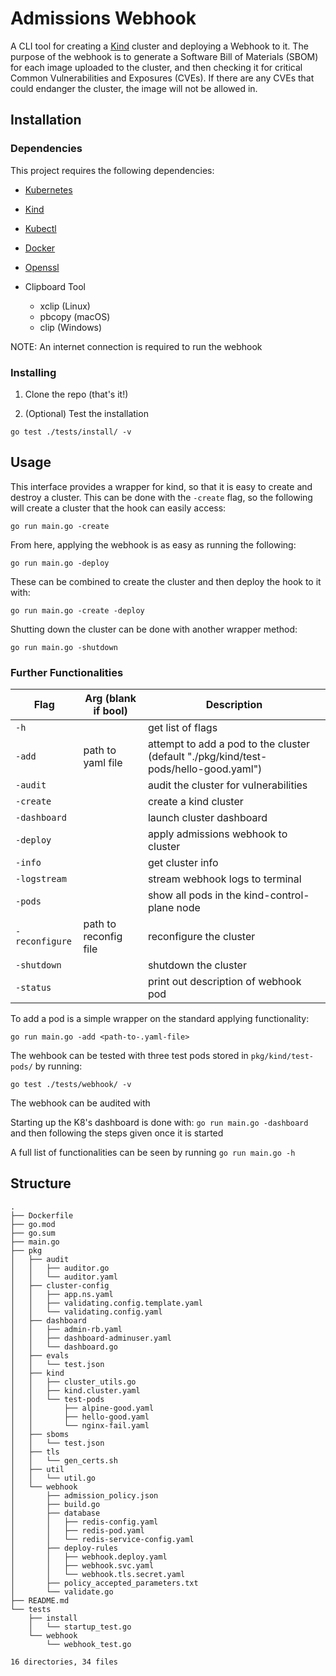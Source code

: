 # Admissions Webhook

A CLI tool for creating a [Kind](https://kind.sigs.k8s.io/) cluster and deploying a Webhook to it. The purpose of the webhook is to generate a Software Bill of Materials (SBOM) for each image uploaded to the cluster, and then checking it for critical Common Vulnerabilities and Exposures (CVEs). If there are any CVEs that could endanger the cluster, the image will not be allowed in. 

## Installation

### Dependencies

This project requires the following dependencies:

- [Kubernetes](https://kubernetes.io/releases/download/)

- [Kind](https://kind.sigs.k8s.io/)

- [Kubectl](https://kubernetes.io/docs/tasks/tools/)

- [Docker](https://www.docker.com/products/docker-desktop/)

- [Openssl](https://github.com/openssl/openssl)

- Clipboard Tool
    - xclip (Linux)
    - pbcopy (macOS)
    - clip (Windows)

NOTE: An internet connection is required to run the webhook

### Installing

1. Clone the repo (that's it!)

2. (Optional) Test the installation

`go test ./tests/install/ -v`


## Usage

This interface provides a wrapper for kind, so that it is easy to create and destroy a cluster. This can be done with the `-create` flag, so the following will create a cluster that the hook can easily access:

`go run main.go -create`

From here, applying the webhook is as easy as running the following:

`go run main.go -deploy`

These can be combined to create the cluster and then deploy the hook to it with: 

`go run main.go -create -deploy`

Shutting down the cluster can be done with another wrapper method:

`go run main.go -shutdown`

### Further Functionalities

| Flag           | Arg (blank if bool)   | Description                 |
|----------------|-----------------------|-----------------------------|
| `-h`           |                       | get list of flags |
| `-add`         | path to yaml file     | attempt to add a pod to the cluster (default "./pkg/kind/test-pods/hello-good.yaml") |
| `-audit`       |                       | audit the cluster for vulnerabilities |
| `-create`      |                       | create a kind cluster |
| `-dashboard`   |                       | launch cluster dashboard  |
| `-deploy`      |                       | apply admissions webhook to cluster |
| `-info`        |                       | get cluster info |
| `-logstream`   |                       | stream webhook logs to terminal |
| `-pods`        |                       | show all pods in the kind-control-plane node |
| `-reconfigure` | path to reconfig file | reconfigure the cluster |
| `-shutdown`    |                       | shutdown the cluster |
| `-status`      |                       | print out description of webhook pod |

To add a pod is a simple wrapper on the standard applying functionality:

`go run main.go -add <path-to-.yaml-file>`

The wehbook can be tested with three test pods stored in `pkg/kind/test-pods/` by running:

`go test ./tests/webhook/ -v`

The webhook can be audited with 

Starting up the K8's dashboard is done with: `go run main.go -dashboard` and then following the steps given once it is started

A full list of functionalities can be seen by running `go run main.go -h`

## Structure

```
.
├── Dockerfile
├── go.mod
├── go.sum
├── main.go
├── pkg
│   ├── audit
│   │   ├── auditor.go
│   │   └── auditor.yaml
│   ├── cluster-config
│   │   ├── app.ns.yaml
│   │   ├── validating.config.template.yaml
│   │   └── validating.config.yaml
│   ├── dashboard
│   │   ├── admin-rb.yaml
│   │   ├── dashboard-adminuser.yaml
│   │   └── dashboard.go
│   ├── evals
│   │   └── test.json
│   ├── kind
│   │   ├── cluster_utils.go
│   │   ├── kind.cluster.yaml
│   │   └── test-pods
│   │       ├── alpine-good.yaml
│   │       ├── hello-good.yaml
│   │       └── nginx-fail.yaml
│   ├── sboms
│   │   └── test.json
│   ├── tls
│   │   └── gen_certs.sh
│   ├── util
│   │   └── util.go
│   └── webhook
│       ├── admission_policy.json
│       ├── build.go
│       ├── database
│       │   ├── redis-config.yaml
│       │   ├── redis-pod.yaml
│       │   └── redis-service-config.yaml
│       ├── deploy-rules
│       │   ├── webhook.deploy.yaml
│       │   ├── webhook.svc.yaml
│       │   └── webhook.tls.secret.yaml
│       ├── policy_accepted_parameters.txt
│       └── validate.go
├── README.md
└── tests
    ├── install
    │   └── startup_test.go
    └── webhook
        └── webhook_test.go

16 directories, 34 files
```
